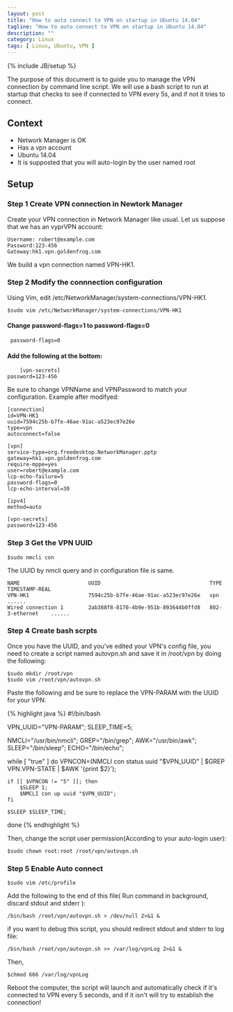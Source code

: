 ```yaml
---
layout: post
title: "How to auto connect to VPN on startup in Ubuntu 14.04"
tagline: "How to auto connect to VPN on startup in Ubuntu 14.04"
description: ""
category: Linux
tags: [ Linux, Ubuntu, VPN ]
---
```

{% include JB/setup %}

The purpose of this document is to guide you to manage the VPN connection by command line script.
We will use a bash script to run at startup that checks to see if connected to VPN every 5s,
and if not it tries to connect. 


## Context

 - Network Manager is OK
 - Has a vpn account
 - Ubuntu 14.04
 - It is supposted that you will auto-login by the user named root

## Setup

### Step 1 Create VPN connection in Newtork Manager

Create your VPN connection in Network Manager like usual. Let us suppose that we has an vyprVPN account:

	Username: robert@example.com
	Password:123-456
	Gateway:hk1.vpn.goldenfrog.com

We build a vpn connection named VPN-HK1.

### Step 2 Modify the connnection configuration

Using Vim, edit /etc/NetworkManager/system-connections/VPN-HK1.

	$sudo vim /etc/NetworkManager/system-connections/VPN-HK1

#### Change password-flags=1 to password-flags=0

	 password-flags=0
	
#### Add the following at the bottom: 

        [vpn-secrets] 
	password=123-456

Be sure to change VPNName and VPNPassword to match your configuration. Example after modifyed:

	[connection]
	id=VPN-HK1
	uuid=7594c25b-b7fe-46ae-91ac-a523ec97e26e
	type=vpn
	autoconnect=false

	[vpn]
	service-type=org.freedesktop.NetworkManager.pptp
	gateway=hk1.vpn.goldenfrog.com
	require-mppe=yes
	user=robert@example.com
	lcp-echo-failure=5
	password-flags=0
	lcp-echo-interval=30

	[ipv4]
	method=auto

	[vpn-secrets]
	password=123-456

### Step 3 Get the VPN UUID

	$sudo nmcli con 

The UUID by nmcli query and in configuration file is same. 

	NAME                      UUID                                   TYPE              TIMESTAMP-REAL                    
	VPN-HK1                   7594c25b-b7fe-46ae-91ac-a523ec97e26e   vpn               ......
	Wired connection 1        2ab388f8-8170-4b9e-951b-893644b0ffd8   802-3-ethernet    ......

### Step 4  Create bash scrpts

Once you have the UUID, and you've edited your VPN's config file, you need to create a script named autovpn.sh 
and save it in /root/vpn by doing the following:

	$sudo mkdir /root/vpn
	$sudo vim /root/vpn/autovpn.sh

Paste the following and be sure to replace the VPN-PARAM with the UUID for your VPN:

{% highlight java %}
#!/bin/bash

VPN_UUID="VPN-PARAM";
SLEEP_TIME=5;

NMCLI="/usr/bin/nmcli";
GREP="/bin/grep";
AWK="/usr/bin/awk";
SLEEP="/bin/sleep";
ECHO="/bin/echo";

while [ "true" ]
do
    VPNCON=$($NMCLI con status uuid "$VPN_UUID" | $GREP VPN.VPN-STATE | $AWK '{print $2}');

    if [[ $VPNCON != "5" ]]; then
        $SLEEP 1;
        $NMCLI con up uuid "$VPN_UUID";
    fi

    $SLEEP $SLEEP_TIME;
done
{% endhighlight %}

Then, change the script user permission(According to your auto-login user):
  
	$sudo chown root:root /root/vpn/autovpn.sh


### Step 5 Enable Auto connect

	$sudo vim /etc/profile

Add the following to the end of this file( Run command in background, discard stdout and stderr ):

	/bin/bash /root/vpn/autovpn.sh > /dev/null 2>&1 &

if you want to debug this script, you should redirect stdout and stderr to log file:

	/bin/bash /root/vpn/autovpn.sh >> /var/log/vpnLog 2>&1 &

Then,

	$chmod 666 /var/log/vpnLog


Reboot the computer, the script will launch and automatically check if it's connected to VPN every 5 seconds, 
and if it isn't will try to establish the connection! 


